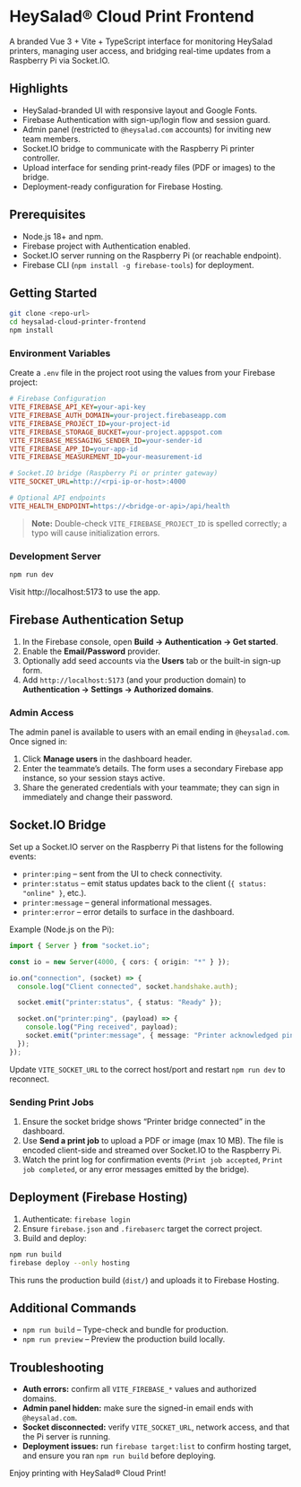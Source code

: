 # HeySalad® Cloud Print Frontend

A branded Vue 3 + Vite + TypeScript interface for monitoring HeySalad printers, managing user access, and bridging real-time updates from a Raspberry Pi via Socket.IO.

## Highlights
- HeySalad-branded UI with responsive layout and Google Fonts.
- Firebase Authentication with sign-up/login flow and session guard.
- Admin panel (restricted to `@heysalad.com` accounts) for inviting new team members.
- Socket.IO bridge to communicate with the Raspberry Pi printer controller.
- Upload interface for sending print-ready files (PDF or images) to the bridge.
- Deployment-ready configuration for Firebase Hosting.

## Prerequisites
- Node.js 18+ and npm.
- Firebase project with Authentication enabled.
- Socket.IO server running on the Raspberry Pi (or reachable endpoint).
- Firebase CLI (`npm install -g firebase-tools`) for deployment.

## Getting Started

```bash
git clone <repo-url>
cd heysalad-cloud-printer-frontend
npm install
```

### Environment Variables
Create a `.env` file in the project root using the values from your Firebase project:

```ini
# Firebase Configuration
VITE_FIREBASE_API_KEY=your-api-key
VITE_FIREBASE_AUTH_DOMAIN=your-project.firebaseapp.com
VITE_FIREBASE_PROJECT_ID=your-project-id
VITE_FIREBASE_STORAGE_BUCKET=your-project.appspot.com
VITE_FIREBASE_MESSAGING_SENDER_ID=your-sender-id
VITE_FIREBASE_APP_ID=your-app-id
VITE_FIREBASE_MEASUREMENT_ID=your-measurement-id

# Socket.IO bridge (Raspberry Pi or printer gateway)
VITE_SOCKET_URL=http://<rpi-ip-or-host>:4000

# Optional API endpoints
VITE_HEALTH_ENDPOINT=https://<bridge-or-api>/api/health
```

> **Note:** Double-check `VITE_FIREBASE_PROJECT_ID` is spelled correctly; a typo will cause initialization errors.

### Development Server

```bash
npm run dev
```

Visit http://localhost:5173 to use the app.

## Firebase Authentication Setup
1. In the Firebase console, open **Build → Authentication → Get started**.
2. Enable the **Email/Password** provider.
3. Optionally add seed accounts via the **Users** tab or the built-in sign-up form.
4. Add `http://localhost:5173` (and your production domain) to **Authentication → Settings → Authorized domains**.

### Admin Access
The admin panel is available to users with an email ending in `@heysalad.com`. Once signed in:

1. Click **Manage users** in the dashboard header.
2. Enter the teammate’s details. The form uses a secondary Firebase app instance, so your session stays active.
3. Share the generated credentials with your teammate; they can sign in immediately and change their password.

## Socket.IO Bridge
Set up a Socket.IO server on the Raspberry Pi that listens for the following events:

- `printer:ping` – sent from the UI to check connectivity.
- `printer:status` – emit status updates back to the client (`{ status: "online" }`, etc.).
- `printer:message` – general informational messages.
- `printer:error` – error details to surface in the dashboard.

Example (Node.js on the Pi):

```ts
import { Server } from "socket.io";

const io = new Server(4000, { cors: { origin: "*" } });

io.on("connection", (socket) => {
  console.log("Client connected", socket.handshake.auth);

  socket.emit("printer:status", { status: "Ready" });

  socket.on("printer:ping", (payload) => {
    console.log("Ping received", payload);
    socket.emit("printer:message", { message: "Printer acknowledged ping." });
  });
});
```

Update `VITE_SOCKET_URL` to the correct host/port and restart `npm run dev` to reconnect.

### Sending Print Jobs
1. Ensure the socket bridge shows “Printer bridge connected” in the dashboard.
2. Use **Send a print job** to upload a PDF or image (max 10 MB). The file is encoded client-side and streamed over Socket.IO to the Raspberry Pi.
3. Watch the print log for confirmation events (`Print job accepted`, `Print job completed`, or any error messages emitted by the bridge).

## Deployment (Firebase Hosting)
1. Authenticate: `firebase login`
2. Ensure `firebase.json` and `.firebaserc` target the correct project.
3. Build and deploy:

```bash
npm run build
firebase deploy --only hosting
```

This runs the production build (`dist/`) and uploads it to Firebase Hosting.

## Additional Commands
- `npm run build` – Type-check and bundle for production.
- `npm run preview` – Preview the production build locally.

## Troubleshooting
- **Auth errors:** confirm all `VITE_FIREBASE_*` values and authorized domains.
- **Admin panel hidden:** make sure the signed-in email ends with `@heysalad.com`.
- **Socket disconnected:** verify `VITE_SOCKET_URL`, network access, and that the Pi server is running.
- **Deployment issues:** run `firebase target:list` to confirm hosting target, and ensure you ran `npm run build` before deploying.

Enjoy printing with HeySalad® Cloud Print!
